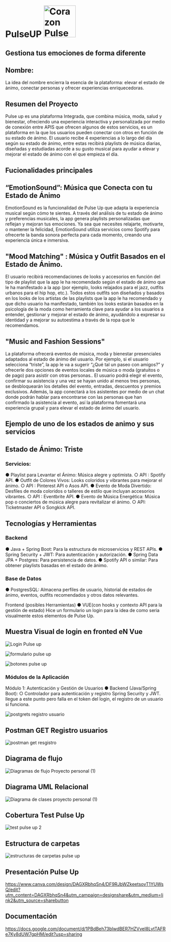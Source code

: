 #   PulseUP <img src="https://github.com/user-attachments/assets/48923c00-cdc5-4938-b23a-ffeab062cbd8" alt="Corazon Pulse Up" width="100" />

## Gestiona tus emociones de forma diferente
## Nombre: 
La idea del nombre encierra la esencia de la plataforma: elevar el estado de ánimo, conectar personas y ofrecer experiencias enriquecedoras. 
## Resumen del Proyecto 
Pulse up es una plataforma Integrada, que combina música, moda, salud y bienestar, ofreciendo una experiencia interactiva y personalizada
por medio de conexión entre APIS que ofrecen algunos de estos servicios, es un plataforma en la que los usuarios pueden conectar con otros en función de su estado de ánimo. 
El usuario recibe 4 experiencias a lo largo del día según su estado de ánimo, entre estas recibirá playlists de música diarias, 
diseñadas y estudiadas acorde a su gusto musical para ayudar a elevar y mejorar el estado de ánimo con el que empieza el día. 
## Fucionalidades principales 
## “EmotionSound”: Música que Conecta con tu Estado de Ánimo
EmotionSound es la funcionalidad de Pulse Up que adapta la experiencia musical según cómo te sientes. A través del análisis de tu estado de ánimo y preferencias musicales, 
la app genera playlists personalizadas que reflejan y mejoran tus emociones. 
Ya sea que necesites relajarte, motivarte, o mantener la felicidad, EmotionSound utiliza servicios como Spotify para ofrecerte la banda sonora perfecta para cada momento,
creando una experiencia única e inmersiva.
## "Mood Matching" : Música y Outfit Basados en el Estado de Ánimo.
El usuario recibirá recomendaciones de looks y accesorios en función del tipo de playlist que la app le ha recomendado 
según el estado de ánimo que le ha manifestado a la app (por ejemplo, looks relajados para el jazz, outfits urbanos para el hip hop, etc.). 
Todos estos outfits son diseñados y basados en los looks de los artistas de las playlists que la app le ha recomendado y que dicho usuario ha manifestado,
también los looks estarán basados en la psicología de la moda como herramienta clave para ayudar a los usuarios a entender, gestionar y mejorar el estado de ánimo,
ayudándolo a expresar su identidad y a mejorar su autoestima a través de la ropa que le recomendamos. 
## "Music and Fashion Sessions"
La plataforma ofrecerá eventos de música, moda y bienestar presenciales adaptados al estado de ánimo del usuario. Por ejemplo, si el usuario selecciona “triste”, 
la app le va a sugerir “¿Qué tal un paseo con amigos?” y ofrecerle dos opciones de eventos locales de música o moda (gratuitos o de pago) para asistir con otras personas..
El usuario podrá elegir el evento, confirmar su asistencia y una vez se hayan unido al menos tres personas, se desbloquearán los detalles del evento, entradas, descuentos y premios exclusivos.
Además, la app conectará a los asistentes por medio de un chat donde podrán hablar para encontrarse con las personas que han confirmado la asistencia al evento, 
así la plataforma fomentará una experiencia grupal y para elevar el estado de ánimo del usuario. 

## Ejemplo de uno de los estados de animo y sus servicios

## Estado de Ánimo: Triste 
### Servicios: 
● Playlist para Levantar el Ánimo: Música alegre y optimista. 
○ API : Spotify API. 
● Outfit de Colores Vivos: Looks coloridos y vibrantes para mejorar el ánimo. 
○ API : Pinterest API o Asos API. 
● Evento de Moda Divertido: Desfiles de moda coloridos o talleres de estilo que incluyan accesorios vibrantes. 
○ API : Eventbrite API. 
● Evento de Música Energética: Música pop o conciertos de música alegre para revitalizar el ánimo. 
○ API: Ticketmaster API o Songkick API. 


## Tecnologías y Herramientas
### Backend 
● Java + Spring Boot: Para la estructura de microservicios y REST APIs. 
● Spring Security + JWT: Para autenticación y autorización. 
● Spring Data JPA + Postgres: Para persistencia de datos. 
● Spotify API o similar: Para obtener playlists basadas en el estado de ánimo. 

### Base de Datos 
● PostgresSQL: Almacena perfiles de usuario, historial de estados de ánimo, eventos, outfits recomendados y otros datos relevantes. 

Frontend (posibles Herramientas) 
● VUE(con hooks y contexto API para la gestión de estado)
Hice un formulario un login para la idea de como seria visualmente estos elementos de Pulse Up.

## Muestra Visual de login en fronted eN Vue
![Login Pulse up](https://github.com/user-attachments/assets/0bebb36f-4aad-4c45-bda4-6fbb0fd56838)

![formulario pulse up](https://github.com/user-attachments/assets/83f821a2-8b78-43f4-8406-e29a4a311fb5)

![botones pulse up](https://github.com/user-attachments/assets/8fb99e01-8fd3-465f-bfce-0a156ff69833)


### Módulos de la Aplicación 
Módulo 1: Autenticación y Gestión de Usuarios 
● Backend (Java/Spring Boot): 
○ Controlador para autenticación y registro Spring Security y JWT.
llegue a este punto pero falla en el token del login, el registro de un usuario si funciona.

![postgrets registro usuario](https://github.com/user-attachments/assets/fe759d7d-9bb9-41d2-80a2-f1553998786a)

## Postman GET Registro usuarios
![postman get resgistro](https://github.com/user-attachments/assets/bc4038c2-0a4b-4eef-a4d8-884b4cf08f0b)


## Diagrama de flujo 
![Diagramas de flujo Proyecto personal (1)](https://github.com/user-attachments/assets/b926d989-ccff-4b11-afa6-b17b2d70076b)

## Diagrama UML Relacional 

![Diagrama de clases proyecto personal (1)](https://github.com/user-attachments/assets/563d8a7a-089f-4a33-b690-61d51e420492)

## Cobertura Test Pulse Up
![test pulse up 2](https://github.com/user-attachments/assets/d0d29886-8516-44dd-8462-455c9c942400)

## Estructura de carpetas
![estructuras de carpetas pulse up](https://github.com/user-attachments/assets/1049fce2-2cdd-4ff8-8cfd-1ed8f7f553f9)

## Presentación Pulse Up
https://www.canva.com/design/DAGXRbhqSn4/DF9RJbWZkeetsovT1YUWsQ/edit?utm_content=DAGXRbhqSn4&utm_campaign=designshare&utm_medium=link2&utm_source=sharebutton

## Documentación 
https://docs.google.com/document/d/1PBdBeh73blwdBER7HZVveI8LytTAFRe7Ky8dUW7gpHM/edit?usp=sharing










